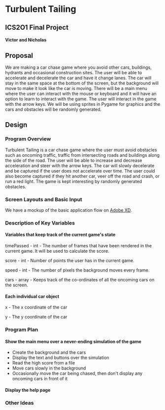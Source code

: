 # Turbulent Tailing
## ICS2O1 Final Project
#### Victor and Nicholas

## Proposal
We are making a car chase game where you avoid other cars, buildings, hydrants and occasional construction sites. The user will be able to accelerate and decelerate the car and have it change lanes. The car will stay in the same space at the bottom of the screen, but the background will move to make it look like the car is moving. There will be a main menu where the user can interact with the mouse or keyboard and it will have an option to learn to interact with the game. The user will interact in the game with the arrow keys. We will be using sprites in Pygame for graphics and the cars and obstacles will be randomly generated.

## Design
### Program Overview
Turbulent Tailing is a car chase game where the user must avoid obstacles such as oncoming traffic, traffic from intersecting roads and buildings along the side of the road. The user will be able to increase and decrease acceleration and steer with the arrow keys. The car will slowly decelerate and be captured if the user does not accelerate over time. The user could also become captured if they hit another car, veer off the road and crash, or run a red light. The game is kept interesting by randomly generated obstacles.

### Screen Layouts and Basic Input
We have a mockup of the basic application flow on [Adobe XD](https://xd.adobe.com/view/cea6190b-c634-4972-adbd-69d5ded2999b/).

### Description of Key Variables
#### Variables that keep track of the current game's state
timePassed - int - The number of frames that have been rendered in the current game. It will be used to calculate the score.

score - int - Number of points the user has in the current game.

speed - int - The number of pixels the background moves every frame.

cars - array - Keeps track of the co-ordinates of all the oncoming cars on the screen.

#### Each individual car object
x - The x coordinate of the car

y - The y coordinate of the car

### Program Plan
#### Show the main menu over a never-ending simulation of the game
 - Create the background and the cars
 - Display the text and buttons over the simulation
 - Read the high score from a file
 - Move cars slowly in the background
 - Occasionally move the car being chased, then don't display any oncoming cars in front of it

#### Display the help page


### Other Ideas

